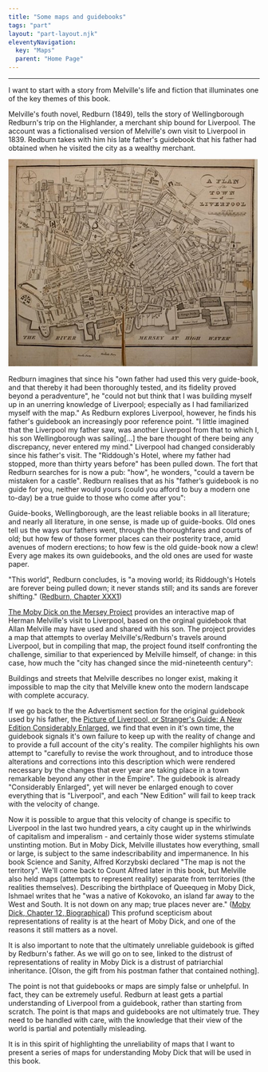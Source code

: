 ```yaml
---
title: "Some maps and guidebooks"
tags: "part"
layout: "part-layout.njk"
eleventyNavigation:
  key: "Maps"
  parent: "Home Page"
---
```

---

I want to start with a story from Melville's life and fiction that illuminates one of the key themes of this book.

Melville's fouth novel, Redburn (1849), tells the story of Wellingborough Redburn's trip on the Highlander, a merchant ship bound for Liverpool. The account was a fictionalised version of Melville's own visit to Liverpool in 1839. Redburn takes with him his late father's guidebook that his father had obtained when he visited the city as a wealthy merchant.

![THe map of Liverpool used by Herman Melville (from the Moby Dick on the Mersey project)](/images/introduction/map1808.jpg)

Redburn imagines that since his "own father had used this very guide-book, and that thereby it had been thoroughly tested, and its fidelity proved beyond a peradventure", he "could not but think that I was building myself up in an unerring knowledge of Liverpool; especially as I had familiarized myself with the map." As Redburn explores Liverpool, however, he finds his father's guidebook an increasingly poor reference point. "I little imagined that the Liverpool my father saw, was another Liverpool from that to which I, his son Wellingborough was sailing\[...\] the bare thought of there being any discrepancy, never entered my mind." Liverpool had changed considerably since his father's visit. The "Riddough's Hotel, where my father had stopped, more than thirty years before" has been pulled down. The fort that Redburn searches for is now a pub: "how", he wonders, "could a tavern be mistaken for a castle". Redburn realises that as his "father’s guidebook is no guide for you, neither would yours (could you afford to buy a modern one to-day) be a true guide to those who come after you":

Guide-books, Wellingborough, are the least reliable books in all literature; and nearly all literature, in one sense, is made up of guide-books. Old ones tell us the ways our fathers went, through the thoroughfares and courts of old; but how few of those former places can their posterity trace, amid avenues of modern erections; to how few is the old guide-book now a clew! Every age makes its own guidebooks, and the old ones are used for waste paper.

"This world", Redburn concludes, is "a moving world; its Riddough's Hotels are forever being pulled down; it never stands still; and its sands are forever shifting." ([Redburn, Chapter XXX1](https://www.gutenberg.org/files/8118/8118-h/8118-h.htm#1_0_32))

[The Moby Dick on the Mersey Project](https://mobydickonthemersey.org/ "The Moby Dick on the Mersey project website") provides an interactive map of Herman Melville's visit to Liverpool, based on the orginal guidebook that Allan Melville may have used and shared with his son. The project provides a map that attempts to overlay Melville's/Redburn's travels around Liverpool, but in compiling that map, the project found itself confronting the challenge, similiar to that experienced by Melville himself, of change: in this case, how much the "city has changed since the mid-nineteenth century":

Buildings and streets that Melville describes no longer exist, making it impossible to map the city that Melville knew onto the modern landscape with complete accuracy.

If we go back to the the Advertisment section for the original guidebook used by his father, the [Picture of Liverpool, or Stranger's Guide: A New Edition Considerably Enlarged](https://archive.org/stream/pictureofliverpo00live), we find that even in it's own time, the guidebook signals it's own failure to keep up with the reality of change and to provide a full account of the city's reality. The compiler highlights his own attempt to "carefully to revise the work throughout, and to introduce those alterations and corrections into this description which were rendered necessary by the changes that ever year are taking place in a town remarkable beyond any other in the Empire". The guidebook is already "Considerably Enlarged", yet will never be enlarged enough to cover everything that is "Liverpool", and each "New Edition" will fail to keep track with the velocity of change.

Now it is possible to argue that this velocity of change is specific to Liverpool in the last two hundred years, a city caught up in the whirlwinds of capitalism and imperalism - and certainly those wider systems stimulate unstinting motion. But in Moby Dick, Melville illustates how everything, small or large, is subject to the same indescribability and impermanence. In his book Science and Sanity, Alfred Korzybski declared "The map is not the territory". We'll come back to Count Alfred later in this book, but Melville also held maps (attempts to represent reality) separate from territories (the realities themselves). Describing the birthplace of Queequeg in Moby Dick, Ishmael writes that he "was a native of Kokovoko, an island far away to the West and South. It is not down on any map; true places never are." ([Moby Dick, Chapter 12, Biographical](https://www.gutenberg.org/cache/epub/2489/pg2489-images.html)) This profund scepticism about representations of reality is at the heart of Moby Dick, and one of the reasons it still matters as a novel.

It is also important to note that the ultimately unreliable guidebook is gifted by Redburn's father. As we will go on to see, linked to the distrust of representations of reality in Moby Dick is a distrust of patriarchial inheritance. \[Olson, the gift from his postman father that contained nothing\].

The point is not that guidebooks or maps are simply false or unhelpful. In fact, they can be extremely useful. Redburn at least gets a partial understanding of Liverpool from a guidebook, rather than starting from scratch. The point is that maps and guidebooks are not ultimately true. They need to be handled with care, with the knowledge that their view of the world is partial and potentially misleading.

It is in this spirit of highlighting the unreliability of maps that I want to present a series of maps for understanding Moby Dick that will be used in this book.
